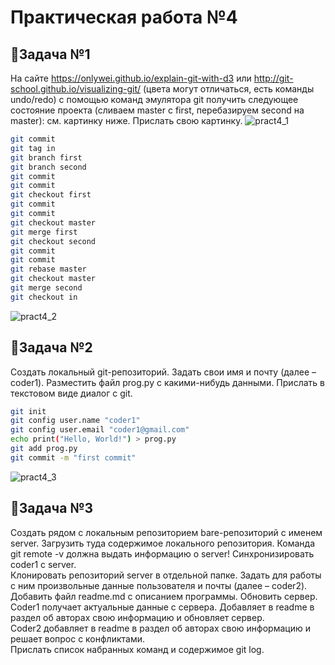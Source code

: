 # Практическая работа №4
## 🌸Задача №1
На сайте https://onlywei.github.io/explain-git-with-d3 или http://git-school.github.io/visualizing-git/ (цвета могут отличаться, есть команды undo/redo) с помощью команд эмулятора git получить следующее состояние проекта (сливаем master с first, перебазируем second на master): см. картинку ниже. Прислать свою картинку.
![pract4_1](https://github.com/user-attachments/assets/4e21d977-746a-4999-a856-10a902763de5)
```bash
git commit
git tag in
git branch first
git branch second
git commit
git commit
git checkout first
git commit
git commit
git checkout master
git merge first
git checkout second
git commit
git commit
git rebase master
git checkout master
git merge second
git checkout in
```
![pract4_2](https://github.com/user-attachments/assets/3d471cf4-c50f-4110-9a77-5be99314279f)
## 🌸Задача №2
Создать локальный git-репозиторий. Задать свои имя и почту (далее – coder1). Разместить файл prog.py с какими-нибудь данными. Прислать в текстовом виде диалог с git.
```bash
git init
git config user.name "coder1"
git config user.email "coder1@gmail.com"
echo print("Hello, World!") > prog.py
git add prog.py
git commit -m "first commit"
```
![pract4_3](https://github.com/user-attachments/assets/b9b81204-6cd1-4f4f-b914-18341ca00d4b)
## 🌸Задача №3
Создать рядом с локальным репозиторием bare-репозиторий с именем server. Загрузить туда содержимое локального репозитория. Команда git remote -v должна выдать информацию о server! Синхронизировать coder1 с server.  
Клонировать репозиторий server в отдельной папке. Задать для работы с ним произвольные данные пользователя и почты (далее – coder2). Добавить файл readme.md с описанием программы. Обновить сервер.  
Coder1 получает актуальные данные с сервера. Добавляет в readme в раздел об авторах свою информацию и обновляет сервер.  
Coder2 добавляет в readme в раздел об авторах свою информацию и решает вопрос с конфликтами.  
Прислать список набранных команд и содержимое git log.  
